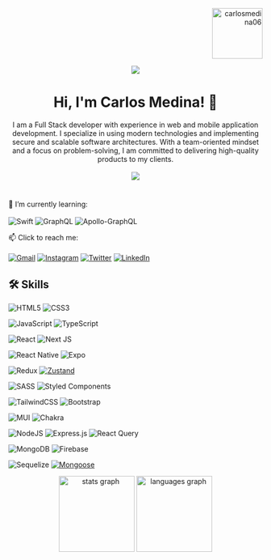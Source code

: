 <p align="right"> <img align="center" src="https://user-images.githubusercontent.com/101008770/209696593-b5bf362e-8f3f-40ae-894f-0a66f6390c23.gif" alt="carlosmedina06" height="100" width="100" />
  </p>
<div align="center">
  <img src="https://user-images.githubusercontent.com/101008770/209705836-3c0a1616-2a38-46f8-8e45-f392e2d67bb4.jpg" />
 
# Hi, I'm Carlos Medina! 👋

I am a Full Stack developer with experience in web and mobile application development. I specialize in using modern technologies and implementing secure and scalable software architectures. With a team-oriented mindset and a focus on problem-solving, I am committed to delivering high-quality products to my clients.
	</br>
	</br>
	<img src="https://visitor-badge.laobi.icu/badge?page_id=carlosmedina06.carlosmedina06&"  />
#
 </div>
 
🌱 I’m currently learning:
</br>
</br>
![Swift](https://img.shields.io/badge/swift-F54A2A?style=for-the-badge&logo=swift&logoColor=white)
	![GraphQL](https://img.shields.io/badge/-GraphQL-E10098?style=for-the-badge&logo=graphql&logoColor=white)
    ![Apollo-GraphQL](https://img.shields.io/badge/-ApolloGraphQL-311C87?style=for-the-badge&logo=apollo-graphql)

📫 Click to reach me:
</br>
</br>
[![Gmail](https://img.shields.io/badge/Gmail-D14836?style=for-the-badge&logo=gmail&logoColor=white)](mailto:slaawmedina14@gmail.com)
[![Instagram](https://img.shields.io/badge/Instagram-%23E4405F.svg?style=for-the-badge&logo=Instagram&logoColor=white)](https://www.instagram.com/carlosmedina06/)
[![Twitter](https://img.shields.io/badge/Twitter-%231DA1F2.svg?style=for-the-badge&logo=Twitter&logoColor=white)](https://twitter.com/carlosmedina06)
[![LinkedIn](https://img.shields.io/badge/LinkedIn-%230077B5.svg?style=for-the-badge&logo=LinkedIn&logoColor=white)](https://www.linkedin.com/in/carlosmedina06/)

## 🛠 Skills


![HTML5](https://img.shields.io/badge/html5-%23E34F26.svg?style=for-the-badge&logo=html5&logoColor=white)
![CSS3](https://img.shields.io/badge/css3-%231572B6.svg?style=for-the-badge&logo=css3&logoColor=white)

![JavaScript](https://img.shields.io/badge/javascript-%23323330.svg?style=for-the-badge&logo=javascript&logoColor=%23F7DF1E)
![TypeScript](https://img.shields.io/badge/typescript-%23007ACC.svg?style=for-the-badge&logo=typescript&logoColor=white)


![React](https://img.shields.io/badge/react-%2320232a.svg?style=for-the-badge&logo=react&logoColor=%2361DAFB)
![Next JS](https://img.shields.io/badge/Next-black?style=for-the-badge&logo=next.js&logoColor=white)

![React Native](https://img.shields.io/badge/react_native-%2320232a.svg?style=for-the-badge&logo=react&logoColor=%2361DAFB)
![Expo](https://img.shields.io/badge/expo-1C1E24?style=for-the-badge&logo=expo&logoColor=#D04A37)


![Redux](https://img.shields.io/badge/redux-%23593d88.svg?style=for-the-badge&logo=redux&logoColor=white)
[![Zustand](https://img.shields.io/badge/Zustand-%23FF6F61?style=for-the-badge&logo=Zustand&logoColor=white)](https://zustand.js.org/)



![SASS](https://img.shields.io/badge/SASS-hotpink.svg?style=for-the-badge&logo=SASS&logoColor=white)
![Styled Components](https://img.shields.io/badge/styled--components-DB7093?style=for-the-badge&logo=styled-components&logoColor=white)

![TailwindCSS](https://img.shields.io/badge/tailwindcss-%2338B2AC.svg?style=for-the-badge&logo=tailwind-css&logoColor=white)
![Bootstrap](https://img.shields.io/badge/bootstrap-%23563D7C.svg?style=for-the-badge&logo=bootstrap&logoColor=white)

![MUI](https://img.shields.io/badge/MUI-%230081CB.svg?style=for-the-badge&logo=mui&logoColor=white)
![Chakra](https://img.shields.io/badge/chakra-%234ED1C5.svg?style=for-the-badge&logo=chakraui&logoColor=white)


![NodeJS](https://img.shields.io/badge/node.js-6DA55F?style=for-the-badge&logo=node.js&logoColor=white)
![Express.js](https://img.shields.io/badge/express.js-%23404d59.svg?style=for-the-badge&logo=express&logoColor=%2361DAFB)
![React Query](https://img.shields.io/badge/-React%20Query-FF4154?style=for-the-badge&logo=react%20query&logoColor=white)

![MongoDB](https://img.shields.io/badge/MongoDB-%234ea94b.svg?style=for-the-badge&logo=mongodb&logoColor=white)
![Firebase](https://img.shields.io/badge/firebase-%23039BE5.svg?style=for-the-badge&logo=firebase)

![Sequelize](https://img.shields.io/badge/Sequelize-52B0E7?style=for-the-badge&logo=Sequelize&logoColor=white)
[![Mongoose](https://img.shields.io/badge/Mongoose-3982CE?style=for-the-badge&logo=Mongoose&logoColor=white)](https://mongoosejs.com/)



<div align="center">
  <img src="https://github-readme-stats.vercel.app/api?hide_title=false&hide_rank=false&show_icons=true&include_all_commits=true&count_private=true&disable_animations=false&theme=dracula&locale=en&hide_border=false&username=carlosmedina06" height="150" alt="stats graph"  />
  <img src="https://github-readme-stats.vercel.app/api/top-langs?locale=en&hide_title=false&layout=compact&card_width=320&langs_count=5&theme=dracula&hide_border=false&username=carlosmedina06" height="150" alt="languages graph"  />
</div>

